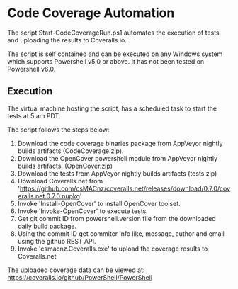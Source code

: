 # Code Coverage Automation

The script Start-CodeCoverageRun.ps1 automates the execution of tests and uploading the results to Coveralls.io.

The script is self contained and can be executed on any Windows system which supports Powershell v5.0 or above. It has not been tested on Powershell v6.0.

## Execution

The virtual machine hosting the script, has a scheduled task to start the tests at 5 am PDT. 

The script follows the steps below:

1. Download the code coverage binaries package from AppVeyor nightly builds artifacts (CodeCoverage.zip). 
2. Download the OpenCover powershell module from AppVeyor nightly builds artifacts. (OpenCover.zip)
3. Download the tests from AppVeyor nightly builds artifacts (tests.zip) 
4. Download Coveralls.net from 'https://github.com/csMACnz/coveralls.net/releases/download/0.7.0/coveralls.net.0.7.0.nupkg'
5. Invoke 'Install-OpenCover' to install OpenCover toolset.
6. Invoke 'Invoke-OpenCover' to execute tests.
7. Get git commit ID from powershell.version file from the downloaded daily build package.
8. Using the commit ID get commiter info like, message, author and email using the github REST API.
9. Invoke 'csmacnz.Coveralls.exe' to upload the coverage results to Coveralls.net

The uploaded coverage data can be viewed at: https://coveralls.io/github/PowerShell/PowerShell

